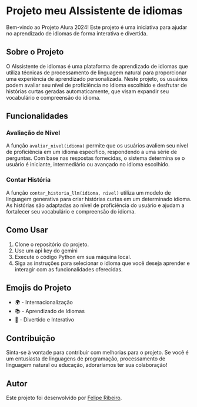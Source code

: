 # Projeto meu AIssistente de idiomas

Bem-vindo ao Projeto Alura 2024! Este projeto é uma iniciativa para ajudar no aprendizado de idiomas de forma interativa e divertida.

## Sobre o Projeto

O AIssistente de idiomas é uma plataforma de aprendizado de idiomas que utiliza técnicas de processamento de linguagem natural para proporcionar uma experiência de aprendizado personalizada. Neste projeto, os usuários podem avaliar seu nível de proficiência no idioma escolhido e desfrutar de histórias curtas geradas automaticamente, que visam expandir seu vocabulário e compreensão do idioma.

## Funcionalidades

### Avaliação de Nível

A função `avaliar_nivel(idioma)` permite que os usuários avaliem seu nível de proficiência em um idioma específico, respondendo a uma série de perguntas. Com base nas respostas fornecidas, o sistema determina se o usuário é iniciante, intermediário ou avançado no idioma escolhido.

### Contar História

A função `contar_historia_llm(idioma, nivel)` utiliza um modelo de linguagem generativa para criar histórias curtas em um determinado idioma. As histórias são adaptadas ao nível de proficiência do usuário e ajudam a fortalecer seu vocabulário e compreensão do idioma.

## Como Usar

1. Clone o repositório do projeto.
2. Use um api key do gemini
3. Execute o código Python em sua máquina local.
4. Siga as instruções para selecionar o idioma que você deseja aprender e interagir com as funcionalidades oferecidas.

## Emojis do Projeto

- 🌍 - Internacionalização
- 📚 - Aprendizado de Idiomas
- 🎉 - Divertido e Interativo

## Contribuição

Sinta-se à vontade para contribuir com melhorias para o projeto. Se você é um entusiasta de linguagens de programação, processamento de linguagem natural ou educação, adoraríamos ter sua colaboração!

## Autor

Este projeto foi desenvolvido por [Felipe Ribeiro](https://github.com/feliperibeirospn).

